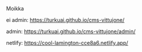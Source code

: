 Moikka

ei admin: https://turkuai.github.io/cms-vittujone/

admin: https://turkuai.github.io/cms-vittujone/admin/

netlify: https://cool-lamington-cce8a6.netlify.app/

